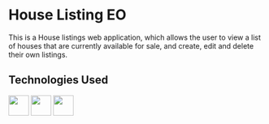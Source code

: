 # House Listing EO

This is a House listings web application, which allows the user to view a list of houses that are currently available for sale, and create, edit and delete their own listings.

## Technologies Used
<div>
    <img height=40 src="https://cdn.jsdelivr.net/gh/devicons/devicon/icons/javascript/javascript-original.svg"/>
    <img height=40 src="https://cdn.jsdelivr.net/gh/devicons/devicon/icons/nodejs/nodejs-original.svg" />
    <img height=40 src="https://cdn.jsdelivr.net/gh/devicons/devicon/icons/vuejs/vuejs-original.svg" />
</div>
